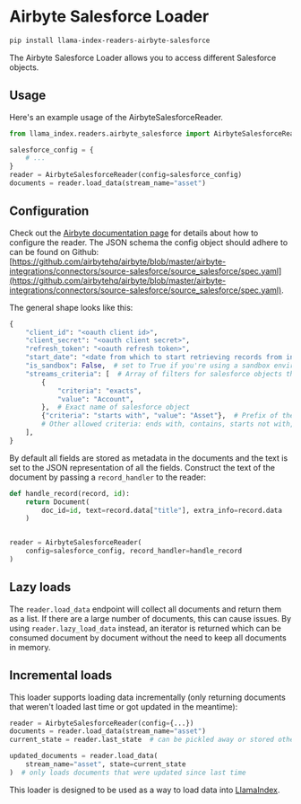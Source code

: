 # Airbyte Salesforce Loader

```bash
pip install llama-index-readers-airbyte-salesforce
```

The Airbyte Salesforce Loader allows you to access different Salesforce objects.

## Usage

Here's an example usage of the AirbyteSalesforceReader.

```python
from llama_index.readers.airbyte_salesforce import AirbyteSalesforceReader

salesforce_config = {
    # ...
}
reader = AirbyteSalesforceReader(config=salesforce_config)
documents = reader.load_data(stream_name="asset")
```

## Configuration

Check out the [Airbyte documentation page](https://docs.airbyte.com/integrations/sources/salesforce/) for details about how to configure the reader.
The JSON schema the config object should adhere to can be found on Github: [https://github.com/airbytehq/airbyte/blob/master/airbyte-integrations/connectors/source-salesforce/source_salesforce/spec.yaml](https://github.com/airbytehq/airbyte/blob/master/airbyte-integrations/connectors/source-salesforce/source_salesforce/spec.yaml).

The general shape looks like this:

```python
{
    "client_id": "<oauth client id>",
    "client_secret": "<oauth client secret>",
    "refresh_token": "<oauth refresh token>",
    "start_date": "<date from which to start retrieving records from in ISO format, e.g. 2020-10-20T00:00:00Z>",
    "is_sandbox": False,  # set to True if you're using a sandbox environment
    "streams_criteria": [  # Array of filters for salesforce objects that should be loadable
        {
            "criteria": "exacts",
            "value": "Account",
        },  # Exact name of salesforce object
        {"criteria": "starts with", "value": "Asset"},  # Prefix of the name
        # Other allowed criteria: ends with, contains, starts not with, ends not with, not contains, not exacts
    ],
}
```

By default all fields are stored as metadata in the documents and the text is set to the JSON representation of all the fields. Construct the text of the document by passing a `record_handler` to the reader:

```python
def handle_record(record, id):
    return Document(
        doc_id=id, text=record.data["title"], extra_info=record.data
    )


reader = AirbyteSalesforceReader(
    config=salesforce_config, record_handler=handle_record
)
```

## Lazy loads

The `reader.load_data` endpoint will collect all documents and return them as a list. If there are a large number of documents, this can cause issues. By using `reader.lazy_load_data` instead, an iterator is returned which can be consumed document by document without the need to keep all documents in memory.

## Incremental loads

This loader supports loading data incrementally (only returning documents that weren't loaded last time or got updated in the meantime):

```python
reader = AirbyteSalesforceReader(config={...})
documents = reader.load_data(stream_name="asset")
current_state = reader.last_state  # can be pickled away or stored otherwise

updated_documents = reader.load_data(
    stream_name="asset", state=current_state
)  # only loads documents that were updated since last time
```

This loader is designed to be used as a way to load data into [LlamaIndex](https://github.com/run-llama/llama_index/).
